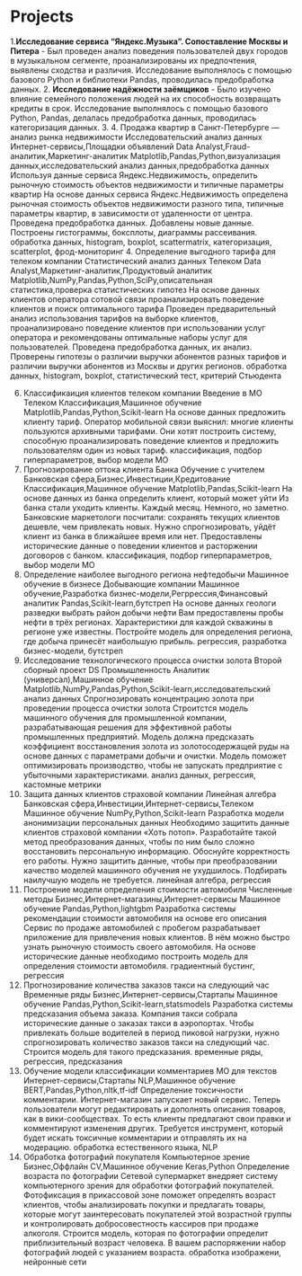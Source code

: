 # Projects

1.**Исследование сервиса “Яндекс.Музыка”. Сопоставление Москвы и Питера** - Был проведен анализ поведения пользователей двух городов в музыкальном сегменте, проанализированы их предпочтения, выявлены сходства и различия. Исследование выполнялось с помощью базового Python и библиотеки Pandas, проводилась предобработка данных. 
2. **Исследование надёжности заёмщиков** - Было изучено влияние семейного положения людей на их способность возвращать кредиты в срок. 	Исследование выполнялось с помощью базового Python, Pandas, делалась предобработка данных, проводилась категоризация данных. 
3. 
4. Продажа квартир в Санкт-Петербурге — анализ рынка недвижимости	Исследовательский анализ данных	Интернет-сервисы,Площадки объявлений	Data Analyst,Fraud-аналитик,Маркетинг-аналитик	Matplotlib,Pandas,Python,визуализация данных,исследовательский анализ данных,предобработка данных	Используя данные сервиса Яндекс.Недвижимость, определить рыночную стоимость объектов недвижимости и типичные параметры квартир	На основе данных сервиса Яндекс.Недвижимость определена рыночная стоимость
объектов недвижимости разного типа, типичные параметры квартир, в зависимости от
удаленности от центра. Проведена предобработка данных. Добавлены новые данные.
Построены гистограммы, боксплоты, диаграммы рассеивания.	обработка данных, histogram, boxplot, scattermatrix,
категоризация, scatterplot,  фрод-мониторинг
4. Определение выгодного тарифа для телеком компании	Статистический анализ данных	Телеком	Data Analyst,Маркетинг-аналитик,Продуктовый аналитик	Matplotlib,NumPy,Pandas,Python,SciPy,описательная статистика,проверка статистических гипотез	На основе данных клиентов оператора сотовой связи проанализировать поведение клиентов и поиск оптимального тарифа	Проведен предварительный анализ использования тарифов на выборке клиентов,
проанализировано поведение клиентов при использовании услуг оператора и
рекомендованы оптимальные наборы услуг для пользователей. Проведена предобработка
данных, их анализ. Проверены гипотезы о различии выручки абонентов разных тарифов и
различии выручки абонентов из Москвы и других регионов.	обработка данных, histogram, boxplot, статистический тест,
критерий Стьюдента
							
6. Классификаиция клиентов телеком компании	Введение в МО	Телеком	Классификация,Машинное обучение	Matplotlib,Pandas,Python,Scikit-learn	На основе данных предложить клиенту тариф.	Оператор мобильной связи выяснил: многие клиенты пользуются архивными тарифами. Они хотят построить систему, способную проанализировать поведение клиентов и предложить пользователям один из новых тариф.	классификация, подбор гиперпараметров, выбор модели МО
7. Прогнозирование оттока клиента Банка	Обучение с учителем	Банковская сфера,Бизнес,Инвестиции,Кредитование	Классификация,Машинное обучение	Matplotlib,Pandas,Scikit-learn	На основе данных из банка определить клиент, который может уйти	Из банка стали уходить клиенты. Каждый месяц. Немного, но заметно. Банковские маркетологи посчитали: сохранять текущих клиентов дешевле, чем привлекать новых.
Нужно спрогнозировать, уйдёт клиент из банка в ближайшее время или нет. Предоставлены исторические данные о поведении клиентов и расторжении договоров с банком.	классификация, подбор гиперпараметров, выбор модели МО
8. Определение наиболее выгодного региона нефтедобычи	Машинное обучение в бизнесе	Добывающие компании	Машинное обучение,Разработка бизнес-модели,Регррессия,Финансовый аналитик	Pandas,Scikit-learn,бутстреп	На основе данных геологи разведки выбрать район добычи нефти	Вам предоставлены пробы нефти в трёх регионах. Характеристики для каждой скважины в регионе уже известны. Постройте модель для определения региона, где добыча принесёт наибольшую прибыль. 	регрессия, разработка бизнес-модели, бутстреп
9. Исследование технологического процесса очистки золота	Второй сборный проект DS	Промышленность	Аналитик (универсал),Машинное обучение	Matplotlib,NumPy,Pandas,Python,Scikit-learn,исследовательский анализ данных	Спрогнозировать концентрацию золота при проведении процесса очистки золота	Строитстся модель машинного обучения для промышленной компании, разрабатывающая решения для эффективной работы промышленных предприятий. Модель должна предсказать коэффициент восстановления золота из золотосодержащей руды на основе данных с параметрами добычи и очистки. Модель поможет оптимизировать производство, чтобы не запускать предприятие с убыточными характеристиками.	анализ данных, регрессия, кастомные метрики
10. Защита данных клиентов страховой компании	Линейная алгебра	Банковская сфера,Инвестиции,Интернет-сервисы,Телеком	Машинное обучение	NumPy,Python,Scikit-learn	Разработка модели анонимизации персональных данных	Необходимо защитить данные клиентов страховой компании «Хоть потоп». Разработайте такой метод преобразования данных, чтобы по ним было сложно восстановить персональную информацию. Обоснуйте корректность его работы. Нужно защитить данные, чтобы при преобразовании качество моделей машинного обучения не ухудшилось. Подбирать наилучшую модель не требуется.	линейная алгебра, регрессия
11. Построение модели определения стоимости автомобиля	Численные методы	Бизнес,Интернет-магазины,Интернет-сервисы	Машинное обучение	Pandas,Python,lightgbm	Разработка системы рекомендации стоимости автомобиля на основе его описания	Сервис по продаже автомобилей с пробегом  разрабатывает приложение для привлечения новых клиентов. В нём можно быстро узнать рыночную стоимость своего автомобиля. На основе исторические данные необходимо построить модель для определения стоимости автомобиля.	градиентный бустинг, регрессия
12. Прогнозирование количества заказов такси на следующий час	Временные ряды	Бизнес,Интернет-сервисы,Стартапы	Машинное обучение	Pandas,Python,Scikit-learn,statsmodels	Разработка системы предсказания объема заказа.	Компания такси собрала исторические данные о заказах такси в аэропортах. Чтобы привлекать больше водителей в период пиковой нагрузки, нужно спрогнозировать количество заказов такси на следующий час. Строится модель для такого предсказания.	временные ряды, регрессия, предсказания
13. Обучение модели классификации комментариев	МО для текстов	Интернет-сервисы,Стартапы	NLP,Машинное обучение	BERT,Pandas,Python,nltk,tf-idf	Определение токсичности комментарии.	Интернет-магазин запускает новый сервис. Теперь пользователи могут редактировать и дополнять описания товаров, как в вики-сообществах. То есть клиенты предлагают свои правки и комментируют изменения других. Требуется инструмент, который будет искать токсичные комментарии и отправлять их на модерацию.	обработка естественного языка, NLP
14. Обработка фотографий покупателя	Компьютерное зрение	Бизнес,Оффлайн	CV,Машинное обучение	Keras,Python	Определение возраста по фотографии	Сетевой супермаркет внедряет систему компьютерного зрения для обработки фотографий покупателей. Фотофиксация в прикассовой зоне поможет определять возраст клиентов, чтобы анализировать покупки и предлагать товары, которые могут заинтересовать покупателей этой возрастной группы и контролировать добросовестность кассиров при продаже алкоголя. Строится модель, которая по фотографии определит приблизительный возраст человека. В вашем распоряжении набор фотографий людей с указанием возраста.	обработка изображени, нейронные сети
